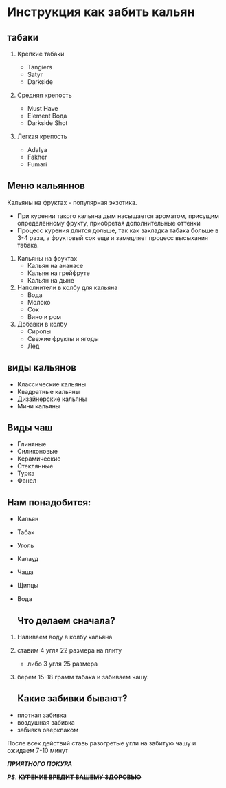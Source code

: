 # **Инструкция как забить кальян**


## табаки
 
 1. Крепкие табаки 

    * Tangiers
    * Satyr
    * Darkside

 2. Средняя крепость
    * Must Have
    * Element Вода
    * Darkside Shot
    
 3. Легкая крепость
    * Adalya
    * Fakher
    * Fumari
## Меню кальяннов
 Кальяны на фруктах - популярная экзотика.
 * При курении такого кальяна дым насыщается ароматом, присущим определённому фрукту, приобретая дополнительные оттенки
 * Процесс курения длится дольше, так как закладка табака больше в 3-4 раза, а фруктовый сок еще и замедляет процесс высыхания табака.

1. Кальяны на фруктах
    * Кальян на ананасе
    * Кальян на грейфруте
    * Кальян на дыне
2. Наполнители в колбу для кальяна
    * Вода
    * Молоко
    * Сок
    * Вино и ром
3. Добавки в колбу
    * Сиропы
    * Свежие фрукты и ягоды
    * Лед

## виды кальянов

* Классические кальяны
* Квадратные кальяны
* Дизайнерские кальяны
* Мини кальяны



## Виды чаш

* Глиняные
* Силиконовые
* Керамические
* Стеклянные
* Турка
* Фанел

## **Нам понадобится:**

* Кальян 
* Табак
* Уголь
* Калауд
* Чаша
* Щипцы
* Вода

    ## **Что делаем сначала?**
1. Наливаем воду в колбу кальяна
2. ставим 4 угля 22 размера на плиту
    * либо 3 угля 25 размера

3. берем 15-18 грамм табака и забиваем чашу.

    ## **Какие забивки бывают?**

* плотная забивка
* воздушная забивка
* забивка оверкпаком

После всех действий ставь разогретые угли на забитую чашу и ожидаем 7-10 минут


***ПРИЯТНОГО ПОКУРА***

***PS***. **~~КУРЕНИЕ ВРЕДИТ ВАШЕМУ ЗДОРОВЬЮ~~**
